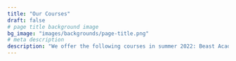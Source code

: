 ```yaml
---
title: "Our Courses"
draft: false
# page title background image
bg_image: "images/backgrounds/page-title.png"
# meta description
description: "We offer the following courses in summer 2022: Beast Academy Grade 5, Pre-Algebra, Algebra, Geometry I (triangles), Geometry II, Intermediate Algebra, Contest Math, and Introduction to Python."
---
```

